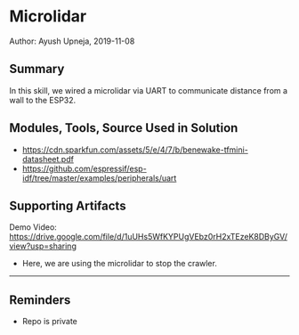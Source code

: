 #  Microlidar

Author: Ayush Upneja, 2019-11-08

## Summary
In this skill, we wired a microlidar via UART to communicate distance from a wall to the ESP32.

## Modules, Tools, Source Used in Solution
- https://cdn.sparkfun.com/assets/5/e/4/7/b/benewake-tfmini-datasheet.pdf
- https://github.com/espressif/esp-idf/tree/master/examples/peripherals/uart

## Supporting Artifacts
Demo Video: https://drive.google.com/file/d/1uUHs5WfKYPUgVEbz0rH2xTEzeK8DByGV/view?usp=sharing
- Here, we are using the microlidar to stop the crawler.

-----

## Reminders
- Repo is private
